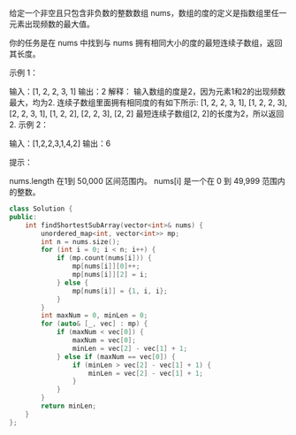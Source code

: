 给定一个非空且只包含非负数的整数数组 nums，数组的度的定义是指数组里任一元素出现频数的最大值。

你的任务是在 nums 中找到与 nums 拥有相同大小的度的最短连续子数组，返回其长度。

 

示例 1：

输入：[1, 2, 2, 3, 1]
输出：2
解释：
输入数组的度是2，因为元素1和2的出现频数最大，均为2.
连续子数组里面拥有相同度的有如下所示:
[1, 2, 2, 3, 1], [1, 2, 2, 3], [2, 2, 3, 1], [1, 2, 2], [2, 2, 3], [2, 2]
最短连续子数组[2, 2]的长度为2，所以返回2.
示例 2：

输入：[1,2,2,3,1,4,2]
输出：6


提示：

nums.length 在1到 50,000 区间范围内。
nums[i] 是一个在 0 到 49,999 范围内的整数。

```cpp
class Solution {
public:
    int findShortestSubArray(vector<int>& nums) {
        unordered_map<int, vector<int>> mp;
        int n = nums.size();
        for (int i = 0; i < n; i++) {
            if (mp.count(nums[i])) {
                mp[nums[i]][0]++;
                mp[nums[i]][2] = i;
            } else {
                mp[nums[i]] = {1, i, i};
            }
        }
        int maxNum = 0, minLen = 0;
        for (auto& [_, vec] : mp) {
            if (maxNum < vec[0]) {
                maxNum = vec[0];
                minLen = vec[2] - vec[1] + 1;
            } else if (maxNum == vec[0]) {
                if (minLen > vec[2] - vec[1] + 1) {
                    minLen = vec[2] - vec[1] + 1;
                }
            }
        }
        return minLen;
    }
};
```

